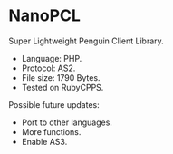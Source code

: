 # NanoPCL
Super Lightweight Penguin Client Library.  

* Language: PHP.
* Protocol: AS2.
* File size: 1790 Bytes.
* Tested on RubyCPPS.  

Possible future updates:
 * Port to other languages.
 * More functions.
 * Enable AS3.
